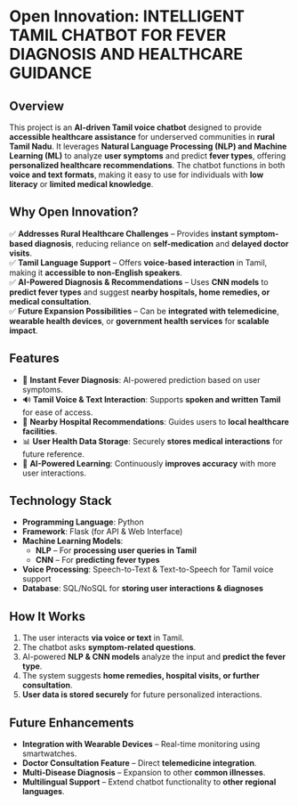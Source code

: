 # Open Innovation: INTELLIGENT TAMIL CHATBOT FOR FEVER DIAGNOSIS AND HEALTHCARE GUIDANCE

## Overview
This project is an **AI-driven Tamil voice chatbot** designed to provide **accessible healthcare assistance** for underserved communities in **rural Tamil Nadu**. It leverages **Natural Language Processing (NLP) and Machine Learning (ML)** to analyze **user symptoms** and predict **fever types**, offering **personalized healthcare recommendations**. The chatbot functions in both **voice and text formats**, making it easy to use for individuals with **low literacy** or **limited medical knowledge**.

## Why Open Innovation?
✅ **Addresses Rural Healthcare Challenges** – Provides **instant symptom-based diagnosis**, reducing reliance on **self-medication** and **delayed doctor visits**.  
✅ **Tamil Language Support** – Offers **voice-based interaction** in Tamil, making it **accessible to non-English speakers**.  
✅ **AI-Powered Diagnosis & Recommendations** – Uses **CNN models** to **predict fever types** and suggest **nearby hospitals, home remedies, or medical consultation**.  
✅ **Future Expansion Possibilities** – Can be **integrated with telemedicine**, **wearable health devices**, or **government health services** for **scalable impact**.

## Features
- 🏥 **Instant Fever Diagnosis**: AI-powered prediction based on user symptoms.  
- 🔊 **Tamil Voice & Text Interaction**: Supports **spoken and written Tamil** for ease of access.  
- 📍 **Nearby Hospital Recommendations**: Guides users to **local healthcare facilities**.  
- 📊 **User Health Data Storage**: Securely **stores medical interactions** for future reference.  
- 🚀 **AI-Powered Learning**: Continuously **improves accuracy** with more user interactions.

## Technology Stack
- **Programming Language**: Python  
- **Framework**: Flask (for API & Web Interface)  
- **Machine Learning Models**:  
  - **NLP** – For **processing user queries in Tamil**  
  - **CNN** – For **predicting fever types**  
- **Voice Processing**: Speech-to-Text & Text-to-Speech for Tamil voice support  
- **Database**: SQL/NoSQL for **storing user interactions & diagnoses**

## How It Works
1. The user interacts **via voice or text** in Tamil.  
2. The chatbot asks **symptom-related questions**.  
3. AI-powered **NLP & CNN models** analyze the input and **predict the fever type**.  
4. The system suggests **home remedies, hospital visits, or further consultation**.  
5. **User data is stored securely** for future personalized interactions.

## Future Enhancements
- **Integration with Wearable Devices** – Real-time monitoring using smartwatches.  
- **Doctor Consultation Feature** – Direct **telemedicine integration**.  
- **Multi-Disease Diagnosis** – Expansion to other **common illnesses**.  
- **Multilingual Support** – Extend chatbot functionality to **other regional languages**.
